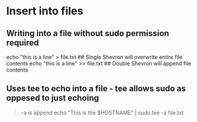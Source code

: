 # Insert into files

## Writing into a file without sudo permission required
echo "this is a line" > file.txt ## Single Shevron will overwrite entire file contents
echo "this is a line" >> file.txt ## Double Shevron will append file contents

## Uses tee to echo into a file - tee allows sudo as oppesed to just echoing
> -a is append
echo "This is the $HOSTNAME" | sudo tee -a file.txt